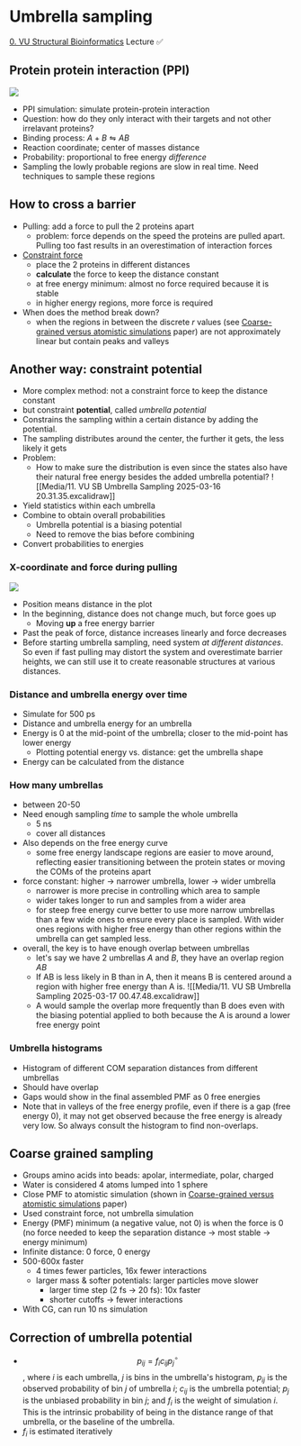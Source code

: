 # Umbrella sampling

[0. VU Structural Bioinformatics](Biology/VU%20Structural%20Bioinformatics/0.%20VU%20Structural%20Bioinformatics.md)
Lecture ✅

## Protein protein interaction (PPI)

![](Media/Pasted%20image%2020250316201402.png)
- PPI simulation: simulate protein-protein interaction
- Question: how do they only interact with their targets and not other irrelavant proteins?
- Binding process: $A+B\leftrightharpoons AB$
- Reaction coordinate; center of masses distance
- Probability: proportional to free energy _difference_
- Sampling the lowly probable regions are slow in real time. Need techniques to sample these regions

## How to cross a barrier

- Pulling: add a force to pull the 2 proteins apart
	- problem: force depends on the speed the proteins are pulled apart. Pulling too fast results in an overestimation of interaction forces
- [Constraint force](Biology/VU%20Structural%20Bioinformatics/appendix/Coarse-grained%20versus%20atomistic%20simulations.md#^0756de)
	- place the 2 proteins in different distances
	- **calculate** the force to keep the distance constant
	- at free energy minimum: almost no force required because it is stable
	- in higher energy regions, more force is required
- When does the method break down?
	- when the regions in between the discrete $r$ values (see [Coarse-grained versus atomistic simulations](Biology/VU%20Structural%20Bioinformatics/appendix/Coarse-grained%20versus%20atomistic%20simulations.md) paper) are not approximately linear but contain peaks and valleys

## Another way: constraint potential

- More complex method: not a constraint force to keep the distance constant
- but constraint **potential**, called _umbrella potential_
- Constrains the sampling within a certain distance by adding the potential.
- The sampling distributes around the center, the further it gets, the less likely it gets
- Problem:
	- How to make sure the distribution is even since the states also have their natural free energy besides the added umbrella potential? ![[Media/11. VU SB Umbrella Sampling 2025-03-16 20.31.35.excalidraw]]
- Yield statistics within each umbrella
- Combine to obtain overall probabilities
	- Umbrella potential is a biasing potential
	- Need to remove the bias before combining
- Convert probabilities to energies

### X-coordinate and force during pulling

![](Media/Pasted%20image%2020250316205137.png)
- Position means distance in the plot
- In the beginning, distance does not change much, but force goes up
	- Moving **up** a free energy barrier
- Past the peak of force, distance increases linearly and force decreases
- Before starting umbrella sampling, need system _at different distances_. So even if fast pulling may distort the system and overestimate barrier heights, we can still use it to create reasonable structures at various distances.

### Distance and umbrella energy over time

- Simulate for 500 ps
- Distance and umbrella energy for an umbrella
- Energy is 0 at the mid-point of the umbrella; closer to the mid-point has lower energy
	- Plotting potential energy vs. distance: get the umbrella shape
- Energy can be calculated from the distance

### How many umbrellas

- between 20-50
- Need enough sampling _time_ to sample the whole umbrella
	- 5 ns
	- cover all distances
- Also depends on the free energy curve
	- some free energy landscape regions are easier to move around, reflecting easier transitioning between the protein states or moving the COMs of the proteins apart
- force constant: higher -> narrower umbrella, lower -> wider umbrella
	- narrower is more precise in controlling which area to sample
	- wider takes longer to run and samples from a wider area
	- for steep free energy curve better to use more narrow umbrellas than a few wide ones to ensure every place is sampled. With wider ones regions with higher free energy than other regions within the umbrella can get sampled less.
- overall, the key is to have enough overlap between umbrellas
	- let's say we have 2 umbrellas $A$ and $B$, they have an overlap region $AB$
	- If AB is less likely in B than in A, then it means B is centered around a region with higher free energy than A is. ![[Media/11. VU SB Umbrella Sampling 2025-03-17 00.47.48.excalidraw]]
	- A would sample the overlap more frequently than B does even with the biasing potential applied to both because the A is around a lower free energy point

### Umbrella histograms

- Histogram of different COM separation distances from different umbrellas
- Should have overlap
- Gaps would show in the final assembled PMF as 0 free energies
- Note that in valleys of the free energy profile, even if there is a gap (free energy 0), it may not get observed because the free energy is already very low. So always consult the histogram to find non-overlaps.

## Coarse grained sampling

- Groups amino acids into beads: apolar, intermediate, polar, charged
- Water is considered 4 atoms lumped into 1 sphere
- Close PMF to atomistic simulation (shown in [Coarse-grained versus atomistic simulations](Biology/VU%20Structural%20Bioinformatics/appendix/Coarse-grained%20versus%20atomistic%20simulations.md) paper)
- Used constraint force, not umbrella simulation
- Energy (PMF) minimum (a negative value, not 0) is when the force is 0 (no force needed to keep the separation distance -> most stable -> energy minimum)
- Infinite distance: 0 force, 0 energy
- 500-600x faster
	- 4 times fewer particles, 16x fewer interactions
	- larger mass & softer potentials: larger particles move slower 
		- larger time step (2 fs -> 20 fs): 10x faster
		- shorter cutoffs  -> fewer interactions
- With CG, can run 10 ns simulation

## Correction of umbrella potential

- $$
p_{ij}=f_{i}c_{ij}p_{j}^\circ
$$, where $i$ is each umbrella, $j$ is bins in the umbrella's histogram, $p_{ij}$ is the observed probability of bin $j$ of umbrella $i$; $c_{ij}$ is the umbrella potential; $p_{j}$ is the unbiased probability in bin $j$; and $f_{i}$ is the weight of simulation $i$. This is the intrinsic probability of being in the distance range of that umbrella, or the baseline of the umbrella.
- $f_{i}$ is estimated iteratively
